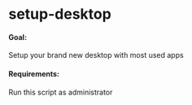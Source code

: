 # setup-desktop

#### Goal:
 Setup your brand new desktop with most used apps
#### Requirements:
 Run this script as administrator